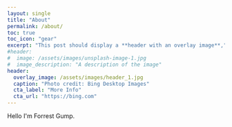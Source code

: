 ```yaml
---
layout: single
title: "About"
permalink: /about/
toc: true
toc_icon: "gear"
excerpt: "This post should display a **header with an overlay image**,"
#header:
#  image: /assets/images/unsplash-image-1.jpg
#  image_description: "A description of the image"
header:
  overlay_image: /assets/images/header_1.jpg
  caption: "Photo credit: Bing Desktop Images"
  cta_label: "More Info"
  cta_url: "https://bing.com"
---
```


Hello I'm Forrest Gump.